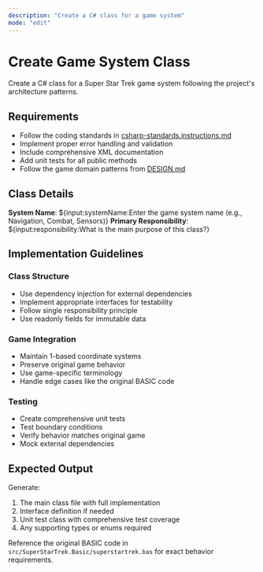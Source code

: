 ```yaml
---
description: "Create a C# class for a game system"
mode: "edit"
---
```


# Create Game System Class

Create a C# class for a Super Star Trek game system following the project's architecture patterns.

## Requirements

- Follow the coding standards in [csharp-standards.instructions.md](../instructions/csharp-standards.instructions.md)
- Implement proper error handling and validation
- Include comprehensive XML documentation
- Add unit tests for all public methods
- Follow the game domain patterns from [DESIGN.md](../../DESIGN.md)

## Class Details

**System Name**: ${input:systemName:Enter the game system name (e.g., Navigation, Combat, Sensors)}
**Primary Responsibility**: ${input:responsibility:What is the main purpose of this class?}

## Implementation Guidelines

### Class Structure
- Use dependency injection for external dependencies
- Implement appropriate interfaces for testability
- Follow single responsibility principle
- Use readonly fields for immutable data

### Game Integration
- Maintain 1-based coordinate systems
- Preserve original game behavior
- Use game-specific terminology
- Handle edge cases like the original BASIC code

### Testing
- Create comprehensive unit tests
- Test boundary conditions
- Verify behavior matches original game
- Mock external dependencies

## Expected Output

Generate:
1. The main class file with full implementation
2. Interface definition if needed
3. Unit test class with comprehensive test coverage
4. Any supporting types or enums required

Reference the original BASIC code in `src/SuperStarTrek.Basic/superstartrek.bas` for exact behavior requirements.

